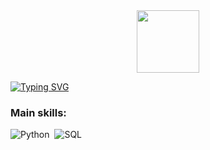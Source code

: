 <div id="header" align="center">
  <img src="https://media.giphy.com/media/M9gbBd9nbDrOTu1Mqx/giphy.gif" width="100"/>
</div>
 
[![Typing SVG](https://readme-typing-svg.herokuapp.com/?font=Fira+Code&weight=700&size=22&pause=100&+color=273746&&center=true&vCenter=true&width=1000&lines=Hey,+I'm+Davis+;From+Brazil+to+the+World;24+years;Data+Scientist;Let+me+know+you!+:%29)](https://git.io/typing-svg)

### Main skills:
![Python](https://img.shields.io/badge/Python-14354C?style=for-the-badge&logo=python&logoColor=white)&nbsp;
![SQL](https://img.shields.io/badge/-SQL-0D1117?style=for-the-badge&logo=sql&labelColor=0D1117)&nbsp;
 <link rel="stylesheet" type='text/css' href="https://cdn.jsdelivr.net/gh/devicons/devicon@latest/devicon.min.css" />
          
